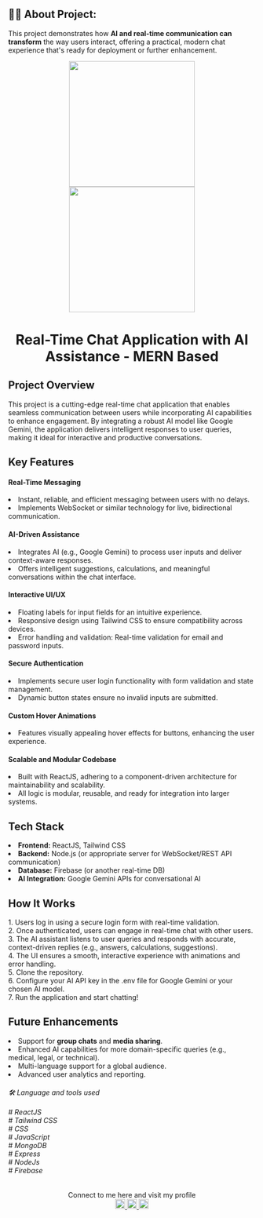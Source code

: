 <h2 align="left">👩‍💻 About Project: </h2><p>This project demonstrates how <b>AI and real-time communication can transform</b> the way users interact, offering a practical, modern chat experience that's ready for deployment or further enhancement.</p>
<div align="center">
<img src="https://1drv.ms/i/s!Apiqrdhr4hZpg4YMEYVNV6BmqjMsIw?embed=1&width=256" width="256" height="auto" />
<img src="https://1drv.ms/i/s!Apiqrdhr4hZpg4YLSCaXf_sfZ3MRJg?embed=1&width=256" width="256" height="auto" />
</div>
<h1 align="center">Real-Time Chat Application with AI Assistance - MERN Based</h1>
<h2>Project Overview</h2>
<p>This project is a cutting-edge real-time chat application that enables seamless communication between users while incorporating AI capabilities to enhance engagement. By integrating a robust AI model like Google Gemini, the application delivers intelligent responses to user queries, making it ideal for interactive and productive conversations.</p>
<h2>Key Features</h2>
<h4>Real-Time Messaging</h4>
<li>Instant, reliable, and efficient messaging between users with no delays.</li>
<li>Implements WebSocket or similar technology for live, bidirectional communication.</li>
<h4>AI-Driven Assistance</h4>
<li>Integrates AI (e.g., Google Gemini) to process user inputs and deliver context-aware responses.</li>
<li>Offers intelligent suggestions, calculations, and meaningful conversations within the chat interface.</li>
<h4>Interactive UI/UX</h4>
<li>Floating labels for input fields for an intuitive experience.</li>
<li>Responsive design using Tailwind CSS to ensure compatibility across devices.</li>
<li>Error handling and validation: Real-time validation for email and password inputs.</li>
<h4>Secure Authentication</h4>
<li>Implements secure user login functionality with form validation and state management.</li>
<li>Dynamic button states ensure no invalid inputs are submitted.</li>
<h4>Custom Hover Animations</h4>
<li>Features visually appealing hover effects for buttons, enhancing the user experience.</li>
<h4>Scalable and Modular Codebase</h4>
<li>Built with ReactJS, adhering to a component-driven architecture for maintainability and scalability.</li>
<li>All logic is modular, reusable, and ready for integration into larger systems.</li>
<h2>Tech Stack</h2>
<li><b>Frontend:</b> ReactJS, Tailwind CSS</li>
<li><b>Backend:</b> Node.js (or appropriate server for WebSocket/REST API communication)</li>
<li><b>Database:</b> Firebase (or another real-time DB)</li>
<li><b>AI Integration:</b> Google Gemini APIs for conversational AI</li>
<h2>How It Works</h2>
<p>1. Users log in using a secure login form with real-time validation.<br>
2. Once authenticated, users can engage in real-time chat with other users.<br>
3. The AI assistant listens to user queries and responds with accurate, context-driven replies (e.g., answers, calculations, suggestions).<br>
4. The UI ensures a smooth, interactive experience with animations and error handling.<br>5. Clone the repository.<br>6. Configure your AI API key in the .env file for Google Gemini or your chosen AI model.<br>7. Run the application and start chatting!</p>
<h2>Future Enhancements</h2>
<li>Support for <b>group chats</b> and <b>media sharing</b>.</li>
<li>Enhanced AI capabilities for more domain-specific queries (e.g., medical, legal, or technical).</li>
<li>Multi-language support for a global audience.</li>
<li>Advanced user analytics and reporting.</li>

<h6 align="left">🛠 Language and tools used<br><br># ReactJS<br># Tailwind CSS <br># CSS <br># JavaScript<br># MongoDB<br># Express<br># NodeJs <br># Firebase</h6>
<div align="center">Connect to me here and visit my profile</div>
<div align="center">
  <a href="https://www.linkedin.com/in/pritam-sahu-532183268/" target="_blank">
    <img src="https://img.shields.io/static/v1?message=LinkedIn&logo=linkedin&label=&color=0077B5&logoColor=white&labelColor=&style=for-the-badge" height="20" alt="linkedin logo"/>
  </a>
  <a href="https://discord.com/channels/@me" target="_blank">
    <img src="https://img.shields.io/static/v1?message=Discord&logo=discord&label=&color=7289DA&logoColor=white&labelColor=&style=for-the-badge" height="20" alt="discord logo"  />
  </a>
  <a href="https://www.instagram.com/pritam.pyare.1999/" target="_blank">
    <img src="https://img.shields.io/static/v1?message=Instagram&logo=instagram&label=&color=E4405F&logoColor=white&labelColor=&style=for-the-badge" height="20" alt="instagram logo"  />
  </a>
</div>
